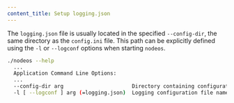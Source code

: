 ```yaml
---
content_title: Setup logging.json
---
```


The `logging.json` file is usually located in the specified `--config-dir`, the same directory as the `config.ini` file. This path can be explicitly defined using the `-l` or `--logconf` options when starting `nodeos`.
 
```sh
./nodeos --help
  ...
  Application Command Line Options:
  ...
  --config-dir arg                      Directory containing configuration files such as config.ini
  -l [ --logconf ] arg (=logging.json)  Logging configuration file name/path for library users

```

